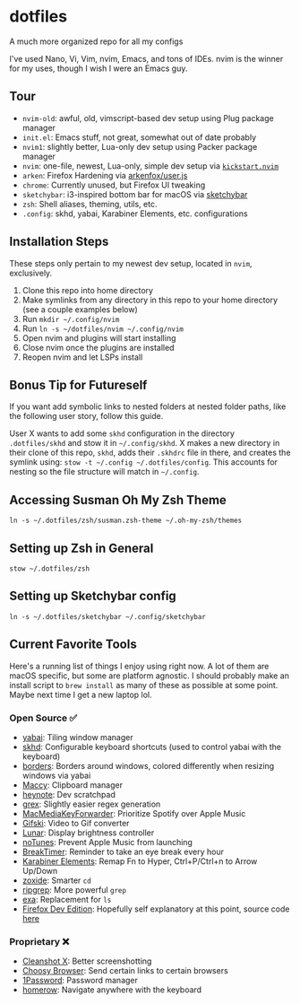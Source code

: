 # dotfiles
A much more organized repo for all my configs

I've used Nano, Vi, Vim, nvim, Emacs, and tons of IDEs. nvim is the winner for
my uses, though I wish I were an Emacs guy.

## Tour
- `nvim-old`: awful, old, vimscript-based dev setup using Plug package manager
- `init.el`: Emacs stuff, not great, somewhat out of date probably
- `nvim1`: slightly better, Lua-only dev setup using Packer package manager
- `nvim`: one-file, newest, Lua-only, simple dev setup via [`kickstart.nvim`](https://github.com/nvim-lua/kickstart.nvim)
- `arken`: Firefox Hardening via [arkenfox/user.js](https://github.com/arkenfox/user.js)
- `chrome`: Currently unused, but Firefox UI tweaking
- `sketchybar`: i3-inspired bottom bar for macOS via [sketchybar](https://github.com/FelixKratz/SketchyBar)
- `zsh`: Shell aliases, theming, utils, etc.
- `.config`: skhd, yabai, Karabiner Elements, etc. configurations

## Installation Steps
These steps only pertain to my newest dev setup, located in `nvim`, exclusively.

1. Clone this repo into home directory
2. Make symlinks from any directory in this repo to your home directory (see a couple examples below)
3. Run `mkdir ~/.config/nvim`
4. Run `ln -s ~/dotfiles/nvim ~/.config/nvim`
5. Open nvim and plugins will start installing
6. Close nvim once the plugins are installed
7. Reopen nvim and let LSPs install

## Bonus Tip for Futureself
If you want add symbolic links to nested folders at nested folder paths, like the following user story, follow this guide.

User X wants to add some `skhd` configuration in the directory `.dotfiles/skhd` and stow it in `~/.config/skhd`. X makes 
a new directory in their clone of this repo, `skhd`, adds their `.skhdrc` file in there, and creates the symlink using:
`stow -t ~/.config ~/.dotfiles/config`. This accounts for nesting so the file structure will match in `~/.config`.

## Accessing Susman Oh My Zsh Theme
`ln -s ~/.dotfiles/zsh/susman.zsh-theme ~/.oh-my-zsh/themes`

## Setting up Zsh in General
`stow ~/.dotfiles/zsh`

## Setting up Sketchybar config
`ln -s ~/.dotfiles/sketchybar ~/.config/sketchybar`

## Current Favorite Tools

Here's a running list of things I enjoy using right now. A lot of them are macOS specific, but some are platform agnostic. I should probably make an install script to `brew install` as many of these as possible at some point. Maybe next time I get a new laptop lol.

### Open Source ✅
- [yabai](https://github.com/koekeishiya/yabai): Tiling window manager
- [skhd](https://github.com/koekeishiya/skhd): Configurable keyboard shortcuts (used to control yabai with the keyboard)
- [borders](https://github.com/FelixKratz/JankyBorders): Borders around windows, colored differently when resizing windows via yabai
- [Maccy](https://github.com/p0deje/Maccy): Clipboard manager
- [heynote](https://github.com/heyman/heynote): Dev scratchpad
- [grex](https://github.com/pemistahl/grex): Slightly easier regex generation
- [MacMediaKeyForwarder](https://github.com/milgra/macmediakeyforwarder): Prioritize Spotify over Apple Music
- [Gifski](https://github.com/sindresorhus/Gifski): Video to Gif converter
- [Lunar](https://github.com/alin23/Lunar): Display brightness controller
- [noTunes](https://github.com/tombonez/noTunes): Prevent Apple Music from launching
- [BreakTimer](https://github.com/tom-james-watson/breaktimer-app): Reminder to take an eye break every hour
- [Karabiner Elements](https://github.com/pqrs-org/Karabiner-Elements): Remap Fn to Hyper, Ctrl+P/Ctrl+n to Arrow Up/Down
- [zoxide](https://github.com/ajeetdsouza/zoxide): Smarter `cd`
- [ripgrep](https://github.com/BurntSushi/ripgrep): More powerful `grep`
- [exa](https://github.com/ogham/exa): Replacement for `ls`
- [Firefox Dev Edition](https://www.mozilla.org/en-US/firefox/developer/): Hopefully self explanatory at this point, source code [here](https://hg.mozilla.org/mozilla-central/)

### Proprietary ❌
- [Cleanshot X](https://cleanshot.com/): Better screenshotting
- [Choosy Browser](https://choosy.app/): Send certain links to certain browsers
- [1Password](https://1password.com/): Password manager
- [homerow](https://homerow.app): Navigate anywhere with the keyboard
